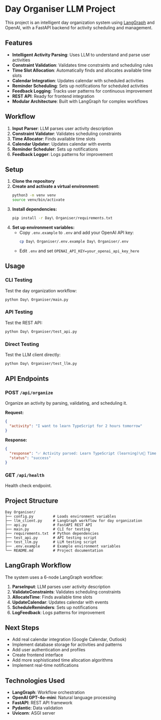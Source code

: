# Day Organiser LLM Project

This project is an intelligent day organization system using [LangGraph](https://github.com/langchain-ai/langgraph) and OpenAI, with a FastAPI backend for activity scheduling and management.

## Features

- **Intelligent Activity Parsing**: Uses LLM to understand and parse user activities
- **Constraint Validation**: Validates time constraints and scheduling rules
- **Time Slot Allocation**: Automatically finds and allocates available time slots
- **Calendar Integration**: Updates calendar with scheduled activities
- **Reminder Scheduling**: Sets up notifications for scheduled activities
- **Feedback Logging**: Tracks user patterns for continuous improvement
- **REST API**: Ready for frontend integration
- **Modular Architecture**: Built with LangGraph for complex workflows

## Workflow

1. **Input Parser**: LLM parses user activity description
2. **Constraint Validator**: Validates scheduling constraints
3. **Time Allocator**: Finds available time slots
4. **Calendar Updater**: Updates calendar with events
5. **Reminder Scheduler**: Sets up notifications
6. **Feedback Logger**: Logs patterns for improvement

## Setup

1. **Clone the repository**
2. **Create and activate a virtual environment:**
   ```bash
   python3 -m venv venv
   source venv/bin/activate
   ```
3. **Install dependencies:**
   ```bash
   pip install -r Day\ Organiser/requirements.txt
   ```
4. **Set up environment variables:**
   - Copy `.env.example` to `.env` and add your OpenAI API key:
     ```bash
     cp Day\ Organiser/.env.example Day\ Organiser/.env
     ```
   - Edit `.env` and set `OPENAI_API_KEY=your_openai_api_key_here`

## Usage

### CLI Testing

Test the day organization workflow:

```bash
python Day\ Organiser/main.py
```

### API Testing

Test the REST API:

```bash
python Day\ Organiser/test_api.py
```

### Direct Testing

Test the LLM client directly:

```bash
python Day\ Organiser/test_llm.py
```

## API Endpoints

### POST `/api/organize`

Organize an activity by parsing, validating, and scheduling it.

**Request:**

```json
{
  "activity": "I want to learn TypeScript for 2 hours tomorrow"
}
```

**Response:**

```json
{
  "response": "✅ Activity parsed: Learn TypeScript (learning)\n📅 Time slots allocated: 2 slots\n  1. 2025-07-04T18:00 - 2025-07-04T19:00\n  2. 2025-07-05T20:00 - 2025-07-05T21:00\n🔔 Reminders scheduled: 2 reminders\n✅ Day organization complete!",
  "status": "success"
}
```

### GET `/api/health`

Health check endpoint.

## Project Structure

```
Day Organiser/
├── config.py         # Loads environment variables
├── llm_client.py     # LangGraph workflow for day organization
├── api.py            # FastAPI REST API
├── main.py           # CLI for testing
├── requirements.txt  # Python dependencies
├── test_api.py       # API testing script
├── test_llm.py       # LLM testing script
├── .env.example      # Example environment variables
└── README.md         # Project documentation
```

## LangGraph Workflow

The system uses a 6-node LangGraph workflow:

1. **ParseInput**: LLM parses user activity description
2. **ValidateConstraints**: Validates scheduling constraints
3. **AllocateTime**: Finds available time slots
4. **UpdateCalendar**: Updates calendar with events
5. **ScheduleReminders**: Sets up notifications
6. **LogFeedback**: Logs patterns for improvement

## Next Steps

- Add real calendar integration (Google Calendar, Outlook)
- Implement database storage for activities and patterns
- Add user authentication and profiles
- Create frontend interface
- Add more sophisticated time allocation algorithms
- Implement real-time notifications

## Technologies Used

- **LangGraph**: Workflow orchestration
- **OpenAI GPT-4o-mini**: Natural language processing
- **FastAPI**: REST API framework
- **Pydantic**: Data validation
- **Uvicorn**: ASGI server
